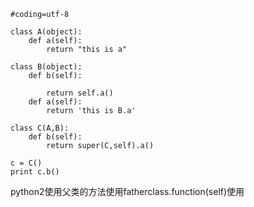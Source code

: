 ```
#coding=utf-8

class A(object):
    def a(self):
        return "this is a"
    
class B(object):
    def b(self):
        
        return self.a()
    def a(self):
        return 'this is B.a'

class C(A,B):
    def b(self):
        return super(C,self).a()

c = C()
print c.b()

```

python2使用父类的方法使用fatherclass.function(self)使用